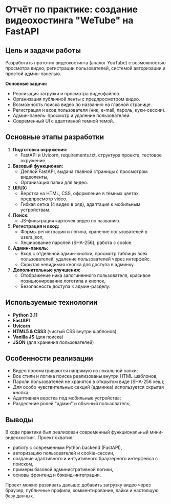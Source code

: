 # Отчёт по практике: создание видеохостинга "WeTube" на FastAPI

## Цель и задачи работы

Разработать прототип видеохостинга (аналог YouTube) с возможностью просмотра видео, регистрации пользователей, системой авторизации и простой админ-панелью. 

**Основные задачи:**
- Реализация загрузки и просмотра видеофайлов.
- Организация публичной ленты с предпросмотром видео.
- Возможность поиска видео по названию на главной странице.
- Регистрация и вход пользователя (ник, e-mail, пароль, куки-сессии).
- Админ-панель: просмотр и удаление пользователей.
- Современный UI с адаптивной темной темой.

## Основные этапы разработки

1. **Подготовка окружения:**
    - FastAPI и Uvicorn, requirements.txt, структура проекта, тестовое окружение.
2. **Базовый функционал:**
    - Деплой FastAPI, выдача главной страницы с просмотром видеоленты,
    - Организация папки для видео.
3. **UI/UX:**
    - Верстка на HTML, CSS, оформление в тёмных цветах, предпросмотр video.
    - Гибкая сетка (4 видео в ряд), адаптация к мобильным устройствам.
4. **Поиск:**
    - JS-фильтрация карточек видео по названию.
5. **Регистрация и вход:**
    - Формы регистрации и логина, хранение пользователей в users.json,
    - Хеширование паролей (SHA-256), работа с cookie.
6. **Админ-панель:**
    - Вход с отдельной админ-кнопки, просмотр таблицы всех пользователей, удаление пользователей через интерфейс.
    - Скрытая невидимая кнопка для доступа в админку.
7. **Дополнительные улучшения:**
    - Отображение ника залогиненного пользователя, красивое позиционирование логотипа и кнопок,
    - Безопасность доступа к админ-разделу.

## Используемые технологии

- **Python 3.11**
- **FastAPI**  
- **Uvicorn**  
- **HTML5 & CSS3** (чистый CSS внутри шаблонов)
- **Vanilla JS** (для поиска)
- **JSON** (для хранения пользователей)

## Особенности реализации

- Видео просматриваются напрямую из локальной папки;
- Все стили и логика поиска реализованы внутри HTML-шаблонов;
- Пароли пользователей не хранятся в открытом виде (SHA-256 хеш);
- Для особо чувствительных секций (админка) используется скрытая кнопка;
- Адаптивная верстка под мобильные устройства;
- Разделение ролей "админ" и обычный пользователь;

## Выводы

В ходе практики был реализован современный функциональный мини-видеохостинг. Проект охватил:
- работу с современным Python backend (FastAPI),
- авторизацию пользователей и cookie-сессии,
- создание адаптивного и интуитивного браузерного интерфейса с поиском,
- примеры базовой административной логики,
- основы фронтенд и бэкенд-интеграции.

Проект можно развивать дальше: добавить загрузку видео через браузер, публичные профили, комментирование, лайки и настоящую базу данных.
